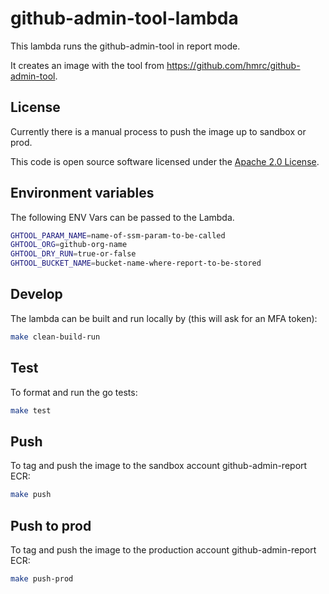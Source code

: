 # github-admin-tool-lambda

This lambda runs the github-admin-tool in report mode.

It creates an image with the tool from https://github.com/hmrc/github-admin-tool.

## License

Currently there is a manual process to push the image up to sandbox or prod.

This code is open source software licensed under the [Apache 2.0 License]("http://www.apache.org/licenses/LICENSE-2.0.html").

## Environment variables

The following ENV Vars can be passed to the Lambda.

```bash
GHTOOL_PARAM_NAME=name-of-ssm-param-to-be-called
GHTOOL_ORG=github-org-name
GHTOOL_DRY_RUN=true-or-false
GHTOOL_BUCKET_NAME=bucket-name-where-report-to-be-stored
```

## Develop

The lambda can be built and run locally by (this will ask for an MFA token):

```bash
make clean-build-run
```

## Test

To format and run the go tests:

```bash
make test
```

## Push

To tag and push the image to the sandbox account github-admin-report ECR:

```bash
make push
```

## Push to prod

To tag and push the image to the production account github-admin-report ECR:

```bash
make push-prod
```
